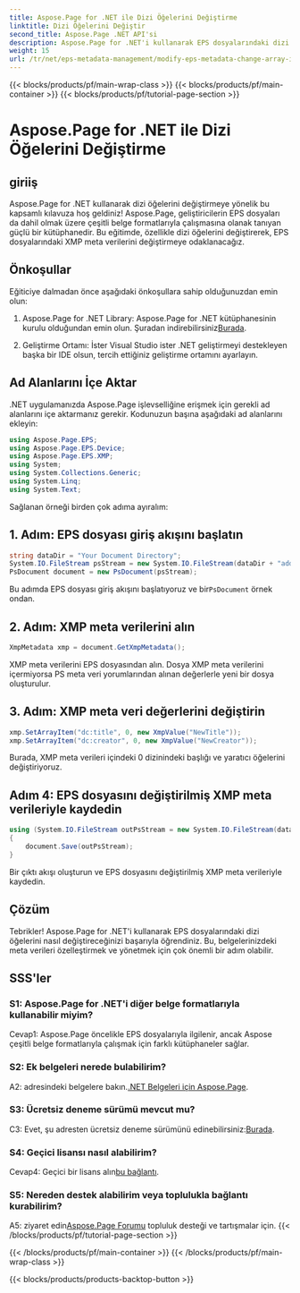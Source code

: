 ```yaml
---
title: Aspose.Page for .NET ile Dizi Öğelerini Değiştirme
linktitle: Dizi Öğelerini Değiştir
second_title: Aspose.Page .NET API'si
description: Aspose.Page for .NET'i kullanarak EPS dosyalarındaki dizi öğelerini nasıl değiştireceğinizi öğrenin. Verimli meta veri manipülasyonu için adım adım kılavuzumuzu izleyin.
weight: 15
url: /tr/net/eps-metadata-management/modify-eps-metadata-change-array-items/
---
```


{{< blocks/products/pf/main-wrap-class >}}
{{< blocks/products/pf/main-container >}}
{{< blocks/products/pf/tutorial-page-section >}}

# Aspose.Page for .NET ile Dizi Öğelerini Değiştirme

## giriiş

Aspose.Page for .NET kullanarak dizi öğelerini değiştirmeye yönelik bu kapsamlı kılavuza hoş geldiniz! Aspose.Page, geliştiricilerin EPS dosyaları da dahil olmak üzere çeşitli belge formatlarıyla çalışmasına olanak tanıyan güçlü bir kütüphanedir. Bu eğitimde, özellikle dizi öğelerini değiştirerek, EPS dosyalarındaki XMP meta verilerini değiştirmeye odaklanacağız.

## Önkoşullar

Eğiticiye dalmadan önce aşağıdaki önkoşullara sahip olduğunuzdan emin olun:

1. Aspose.Page for .NET Library: Aspose.Page for .NET kütüphanesinin kurulu olduğundan emin olun. Şuradan indirebilirsiniz[Burada](https://releases.aspose.com/page/net/).

2. Geliştirme Ortamı: İster Visual Studio ister .NET geliştirmeyi destekleyen başka bir IDE olsun, tercih ettiğiniz geliştirme ortamını ayarlayın.

## Ad Alanlarını İçe Aktar

.NET uygulamanızda Aspose.Page işlevselliğine erişmek için gerekli ad alanlarını içe aktarmanız gerekir. Kodunuzun başına aşağıdaki ad alanlarını ekleyin:

```csharp
using Aspose.Page.EPS;
using Aspose.Page.EPS.Device;
using Aspose.Page.EPS.XMP;
using System;
using System.Collections.Generic;
using System.Linq;
using System.Text;

```

Sağlanan örneği birden çok adıma ayıralım:

## 1. Adım: EPS dosyası giriş akışını başlatın

```csharp
string dataDir = "Your Document Directory";
System.IO.FileStream psStream = new System.IO.FileStream(dataDir + "add_simple_props_input.eps", System.IO.FileMode.Open, System.IO.FileAccess.Read);
PsDocument document = new PsDocument(psStream);
```

 Bu adımda EPS dosyası giriş akışını başlatıyoruz ve bir`PsDocument` örnek ondan.

## 2. Adım: XMP meta verilerini alın

```csharp
XmpMetadata xmp = document.GetXmpMetadata();
```

XMP meta verilerini EPS dosyasından alın. Dosya XMP meta verilerini içermiyorsa PS meta veri yorumlarından alınan değerlerle yeni bir dosya oluşturulur.

## 3. Adım: XMP meta veri değerlerini değiştirin

```csharp
xmp.SetArrayItem("dc:title", 0, new XmpValue("NewTitle"));
xmp.SetArrayItem("dc:creator", 0, new XmpValue("NewCreator"));
```

Burada, XMP meta verileri içindeki 0 dizinindeki başlığı ve yaratıcı öğelerini değiştiriyoruz.

## Adım 4: EPS dosyasını değiştirilmiş XMP meta verileriyle kaydedin

```csharp
using (System.IO.FileStream outPsStream = new System.IO.FileStream(dataDir + "change_array_items_output.eps", System.IO.FileMode.Create, System.IO.FileAccess.Write))
{
    document.Save(outPsStream);
}
```

Bir çıktı akışı oluşturun ve EPS dosyasını değiştirilmiş XMP meta verileriyle kaydedin.

## Çözüm

Tebrikler! Aspose.Page for .NET'i kullanarak EPS dosyalarındaki dizi öğelerini nasıl değiştireceğinizi başarıyla öğrendiniz. Bu, belgelerinizdeki meta verileri özelleştirmek ve yönetmek için çok önemli bir adım olabilir.

## SSS'ler

### S1: Aspose.Page for .NET'i diğer belge formatlarıyla kullanabilir miyim?

Cevap1: Aspose.Page öncelikle EPS dosyalarıyla ilgilenir, ancak Aspose çeşitli belge formatlarıyla çalışmak için farklı kütüphaneler sağlar.

### S2: Ek belgeleri nerede bulabilirim?

 A2: adresindeki belgelere bakın.[.NET Belgeleri için Aspose.Page](https://reference.aspose.com/page/net/).

### S3: Ücretsiz deneme sürümü mevcut mu?

 C3: Evet, şu adresten ücretsiz deneme sürümünü edinebilirsiniz:[Burada](https://releases.aspose.com/).

### S4: Geçici lisansı nasıl alabilirim?

 Cevap4: Geçici bir lisans alın[bu bağlantı](https://purchase.aspose.com/temporary-license/).

### S5: Nereden destek alabilirim veya toplulukla bağlantı kurabilirim?

 A5: ziyaret edin[Aspose.Page Forumu](https://forum.aspose.com/c/page/39) topluluk desteği ve tartışmalar için.
{{< /blocks/products/pf/tutorial-page-section >}}

{{< /blocks/products/pf/main-container >}}
{{< /blocks/products/pf/main-wrap-class >}}

{{< blocks/products/products-backtop-button >}}

